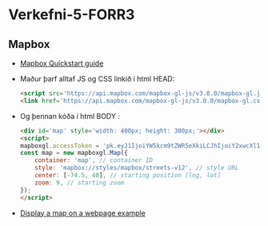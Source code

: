 # Verkefni-5-FORR3

## Mapbox

* [Mapbox Quickstart guide](https://docs.mapbox.com/mapbox-gl-js/guides/install/#quickstart)
* Maður þarf alltaf JS og CSS linkið í html HEAD:

  ```html
  <script src='https://api.mapbox.com/mapbox-gl-js/v3.0.0/mapbox-gl.js'></script>
  <link href='https://api.mapbox.com/mapbox-gl-js/v3.0.0/mapbox-gl.css' rel='stylesheet' />
  ```
* Og þennan kóða í html BODY :
    ```html
    <div id='map' style='width: 400px; height: 300px;'></div>
    <script>
    mapboxgl.accessToken = 'pk.eyJ1IjoiYW5kcm9tZWR5eXkiLCJhIjoiY2xwcXl1cGFoMDU0MjJpcWNxZzh5MWxucyJ9.9_9fbAHchEsiJ1WBTE14Eg';
    const map = new mapboxgl.Map({
    	container: 'map', // container ID
    	style: 'mapbox://styles/mapbox/streets-v12', // style URL
    	center: [-74.5, 40], // starting position [lng, lat]
    	zoom: 9, // starting zoom
    });
    </script>
    ```
* [Display a map on a webpage example](https://docs.mapbox.com/mapbox-gl-js/example/simple-map/)
